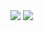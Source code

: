 <img src="https://capsule-render.vercel.app/api?type=rounded&color=0:6CC5D9,100:CEECF2&height=100&section=header&text=Welcome%20&fontSize=50" />
<img src="https://capsule-render.vercel.app/api?type=venom&color=BA8FBF&height=300&section=header&text=hyewon's%20gitHub&fontSize=90" />
